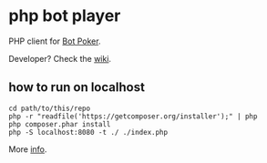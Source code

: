 php bot player
===

PHP client for [Bot Poker](https://bot-poker.herokuapp.com/about).

Developer? Check the [wiki](https://bot-poker.herokuapp.com/wiki).

how to run on localhost
---

```
cd path/to/this/repo
php -r "readfile('https://getcomposer.org/installer');" | php
php composer.phar install
php -S localhost:8080 -t ./ ./index.php
```

More [info](http://php.net/manual/en/features.commandline.webserver.php).
